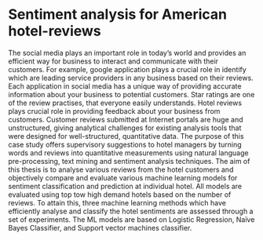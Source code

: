# Sentiment analysis for American hotel-reviews
The social media plays an important role in today’s world and provides an efficient way for business to interact and communicate with their customers. For example, google application plays a crucial role in identify which are leading service providers in any business based on their reviews. Each application in social media has a unique way of providing accurate information about your business to potential customers. Star ratings are one of the review practises, that everyone easily understands.
Hotel reviews plays crucial role in providing feedback about your business from customers. Customer reviews submitted at Internet portals are huge and unstructured, giving analytical challenges for existing analysis tools that were designed for well-structured, quantitative data. 
The purpose of this case study offers supervisory suggestions to hotel managers by turning words and reviews into quantitative measurements using natural language pre-processing, text mining and sentiment analysis techniques.
The aim of this thesis is to analyse various reviews from the hotel customers and objectively compare and evaluate various machine learning models for sentiment classification and prediction at individual hotel. All models are evaluated using top tow  high demand hotels based on the number of reviews. To attain this, three machine learning methods which have efficiently analyse and classify the hotel sentiments are assessed through a set of experiments. The ML models are based on Logistic Regression, Naïve Bayes Classifier, and Support vector machines classifier. 
